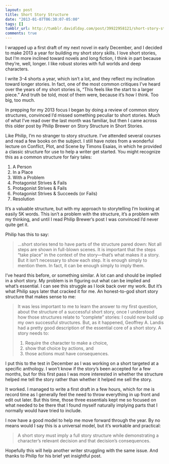 ```yaml
---
layout: post
title: Short Story Structure
date: "2013-01-07T06:30:07-05:00"
tags: []
tumblr_url: http://tumblr.davidlday.com/post/39922958121/short-story-structure
comments: true
---
```


I wrapped up a first draft of my next novel in early December, and I decided to
make 2013 a year for building my short story skills. I love short stories, but
I’m more inclined toward novels and long fiction, I think in part because
they’re, well, longer. I like robust stories with full worlds and deep
characters.

I write 3-4 shorts a year, which isn’t a lot, and they reflect my inclination
toward longer stories. In fact, one of the most common critiques I’ve heard over
the years of my short stories is, “This feels like the start to a larger piece.”
And truth be told, most of them were, because it’s how I think. Too big, too
much.

In prepping for my 2013 focus I began by doing a review of common story
structures, convinced I’d missed something peculiar to short stories. Much of
what I’ve read over the last month was familiar, but then I came across this
older post by Philip Brewer on Story Structure in Short Stories.

Like Philip, I’m no stranger to story structure. I’ve attended several courses
and read a few books on the subject. I still have notes from a wonderful lecture
on Conflict, Plot, and Scene by Timons Esaias, in which he provided a classic
structure for use to help a writer get started. You might recognize this as a
common structure for fairy tales:

1. A Person
2. In a Place
3. With a Problem
4. Protagonist Strives & Fails
5. Protagonist Strives & Fails
6. Protagonist Strives & Succeeds (or Fails)
7. Resolution

It’s a valuable structure, but with my approach to storytelling I’m looking at
easily 5K words. This isn’t a problem with the structure, it’s a problem with my
thinking, and until I read Philip Brewer’s post I was convinced I’d never quite
get it.

Philip has this to say:

> …short stories tend to have parts of the structure pared down: Not all steps
> are shown in full-blown scenes. It is important that the steps “take place” in
> the context of the story—that’s what makes it a story. But it isn’t necessary
> to show each step. It is enough simply to mention them. In fact, it can be
> enough simply to imply them.

I’ve heard this before, or something similar. A lot can and should be implied in
a short story. My problem is in figuring out what can be implied and what’s
essential. I can see this struggle as I look back over my work. But it’s what
Philip says later that cracked it for me. An honest-to-god short story structure
that makes sense to me:

> It was less important to me to learn the answer to my first question, about
> the structure of a successful short story, once I understood how those
> structures relate to “complete” stories: I could now build up my own
> successful structures. But, as it happened, Geoffrey A. Landis had a pretty
> good description of the essential core of a short story. A story needs to:
>
> 1. Require the character to make a choice,
> 2. show that choice by actions, and
> 3. those actions must have consequences.

I put this to the test in December as I was working on a short targeted at a
specific anthology. I won’t know if the story’s been accepted for a few months,
but for this first pass I was more interested in whether the structure helped me
tell the story rather than whether it helped me sell the story.

It worked. I managed to write a first draft in a few hours, which for me is
record time as I generally feel the need to throw everything in up front and
edit out later. But this time, those three essentials kept me so focused on what
needed to be there that I found myself naturally implying parts that I normally
would have tried to include.

I now have a good model to help me move forward through the year. By no means
would I say this is a universal model, but it’s workable and practical:

> A short story must imply a full story structure while demonstrating a
> character’s relevant decision and that decision’s consequences.

Hopefully this will help another writer struggling with the same issue. And
thanks to Philip for his brief yet insightful post.
